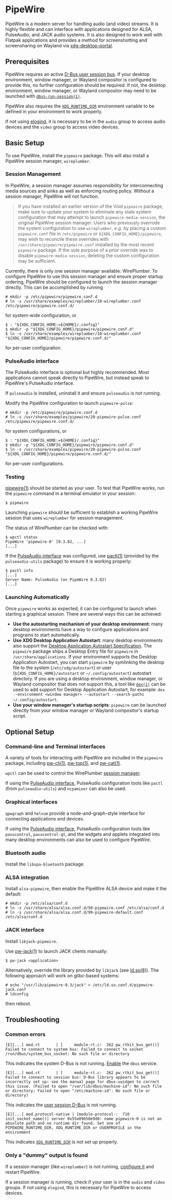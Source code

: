# PipeWire

PipeWire is a modern server for handling audio (and video) streams. It is highly
flexible and can interface with applications designed for ALSA, PulseAudio, and
JACK audio systems. It is also designed to work well with Flatpak applications
and provides a method for screenshotting and screensharing on Wayland via
[xdg-desktop-portal](../graphical-session/portals.md).

## Prerequisites

PipeWire requires an active [D-Bus user session
bus](../session-management.md#d-bus). If your desktop environment, window
manager, or Wayland compositor is configured to provide this, no further
configuration should be required. If not, the desktop environment, window
manager, or Wayland compositor may need to be launched with
[`dbus-run-session(1)`](https://man.voidlinux.org/dbus-run-session.1).

PipeWire also requires the
[`XDG_RUNTIME_DIR`](../session-management.md#xdg_runtime_dir) environment
variable to be defined in your environment to work properly.

If not using [elogind](../session-management.md), it is necessary to be in the
`audio` group to access audio devices and the `video` group to access video
devices.

## Basic Setup

To use PipeWire, install the `pipewire` package. This will also install a
PipeWire session manager, `wireplumber`.

### Session Management

In PipeWire, a session manager assumes responsibility for interconnecting media
sources and sinks as well as enforcing routing policy. Without a session
manager, PipeWire will not function.

> If you have installed an earlier version of the Void `pipewire` package, make
> sure to update your system to eliminate any stale system configuration that
> may attempt to launch `pipewire-media-session`, the original PipeWire session
> manager. Users who previously overrode the system configuration to use
> `wireplumber`, *e.g.* by placing a custom `pipewire.conf` file in
> `/etc/pipewire` or `${XDG_CONFIG_HOME}/pipewire`, may wish to reconcile these
> overrides with `/usr/share/pipewire/pipewire.conf` installed by the most
> recent `pipewire` package. If the sole purpose of a prior override was to
> disable `pipewire-media-session`, deleting the custom configuration may be
> sufficient.

Currently, there is only one session manager available: WirePlumber. To
configure PipeWire to use this session manager and ensure proper startup
ordering, PipeWire should be configured to launch the session manager directly.
This can be accomplished by running

```
# mkdir -p /etc/pipewire/pipewire.conf.d
# ln -s /usr/share/examples/wireplumber/10-wireplumber.conf /etc/pipewire/pipewire.conf.d/
```

for system-wide configuration, or

```
$ : "${XDG_CONFIG_HOME:=${HOME}/.config}"
$ mkdir -p "${XDG_CONFIG_HOME}/pipewire/pipewire.conf.d"
$ ln -s /usr/share/examples/wireplumber/10-wireplumber.conf "${XDG_CONFIG_HOME}/pipewire/pipewire.conf.d/"
```

for per-user configuration.

### PulseAudio interface

The PulseAudio interface is optional but highly recommended. Most applications
cannot speak directly to PipeWire, but instead speak to PipeWire's PulseAudio
interface.

If `pulseaudio` is installed, uninstall it and ensure `pulseaudio` is not
running.

Modify the PipeWire configuration to launch `pipewire-pulse`:

```
# mkdir -p /etc/pipewire/pipewire.conf.d
# ln -s /usr/share/examples/pipewire/20-pipewire-pulse.conf /etc/pipewire/pipewire.conf.d/
```

for system configurations, or

```
$ : "${XDG_CONFIG_HOME:=${HOME}/.config}"
$ mkdir -p "${XDG_CONFIG_HOME}/pipewire/pipewire.conf.d"
$ ln -s /usr/share/examples/pipewire/20-pipewire-pulse.conf "${XDG_CONFIG_HOME}/pipewire/pipewire.conf.d/"
```

for per-user configurations.

### Testing

[pipewire(1)](https://man.voidlinux.org/pipewire.1) should be started as your
user. To test that PipeWire works, run the `pipewire` command in a terminal
emulator in your session:

```
$ pipewire
```

Launching `pipewire` should be sufficient to establish a working PipeWire
session that uses `wireplumber` for session management.

The status of WirePlumber can be checked with:

```
$ wpctl status
PipeWire 'pipewire-0' [0.3.82, ...]
[...]
```

If the [PulseAudio interface](#pulseaudio-interface) was configured, use
[pactl(1)](https://man.voidlinux.org/pactl.1) (provided by the
`pulseaudio-utils` package) to ensure it is working properly:

```
$ pactl info
[...]
Server Name: PulseAudio (on PipeWire 0.3.82)
[...]
```

### Launching Automatically

Once `pipewire` works as expected, it can be configured to launch when starting
a graphical session. There are several ways this can be achieved:

- **Use the autostarting mechanism of your desktop environment**: many desktop
   environments have a way to configure applications and programs to start
   automatically.
- **Use XDG Desktop Application Autostart**: many desktop environments also
   support the [Desktop Application Autostart
   Specification](https://specifications.freedesktop.org/autostart-spec/autostart-spec-latest.html).
   The `pipewire` package ships a Desktop Entry file for `pipewire` in
   `/usr/share/applications`. If your environment supports the Desktop
   Application Autostart, you can start `pipewire` by symlinking the desktop
   file to the system (`/etc/xdg/autostart`) or user
   (`${XDG_CONFIG_HOME}/autostart` or `~/.config/autostart`) autostart
   directory. If you are using a desktop environment, window manager, or Wayland
   compositor that does not support this, a tool like
   [`dex(1)`](https://man.voidlinux.org/dex.1) can be used to add support for
   Desktop Application Autostart, for example: `dex --environment <window
   manager> --autostart --search-paths ~/.config/autostart`.
- **Use your window manager's startup scripts**: `pipewire` can be launched
   directly from your window manager or Wayland compositor's startup script.

## Optional Setup

### Command-line and Terminal interfaces

A variety of tools for interacting with PipeWire are included in the `pipewire`
package, including [pw-cli(1)](https://man.voidlinux.org/pw-cli.1),
[pw-top(1)](https://man.voidlinux.org/pw-top.1), and
[pw-cat(1)](https://man.voidlinux.org/pw-cat.1).

`wpctl` can be used to control the WirePlumber [session
manager](#session-management).

If using the [PulseAudio interface](#pulseaudio-interface), PulseAudio
configuration tools like `pactl` (from `pulseaudio-utils`) and `ncpamixer` can
also be used.

### Graphical interfaces

`qpwgraph` and `helvum` provide a node-and-graph-style interface for connecting
applications and devices.

If using the [PulseAudio interface](#pulseaudio-interface), PulseAudio
configuration tools like `pavucontrol`, `pavucontrol-qt`, and the widgets and
applets integrated into many desktop environments can also be used to configure
PipeWire.

### Bluetooth audio

Install the `libspa-bluetooth` package.

### ALSA integration

Install `alsa-pipewire`, then enable the PipeWire ALSA device and make it the
default:

```
# mkdir -p /etc/alsa/conf.d
# ln -s /usr/share/alsa/alsa.conf.d/50-pipewire.conf /etc/alsa/conf.d
# ln -s /usr/share/alsa/alsa.conf.d/99-pipewire-default.conf /etc/alsa/conf.d
```

### JACK interface

Install `libjack-pipewire`.

Use [pw-jack(1)](https://man.voidlinux.org/pw-jack.1) to launch JACK clients
manually:

```
$ pw-jack <application>
```

Alternatively, override the library provided by `libjack` (see
[ld.so(8)](https://man.voidlinux.org/ld.so.8)). The following approach will work
on glibc-based systems:

```
# echo "/usr/lib/pipewire-0.3/jack" > /etc/ld.so.conf.d/pipewire-jack.conf
# ldconfig
```

then reboot.

## Troubleshooting

### Common errors

```
[E][...] mod.rt       | [     module-rt.c:  262 pw_rtkit_bus_get()] Failed to connect to system bus: Failed to connect to socket /run/dbus/system_bus_socket: No such file or directory
```

This indicates the system D-Bus is not running.
[Enable](../services/index.md#enabling-services) the `dbus` service.

```
[E][...] mod.rt       | [     module-rt.c:  262 pw_rtkit_bus_get()] Failed to connect to session bus: D-Bus library appears to be incorrectly set up: see the manual page for dbus-uuidgen to correct this issue. (Failed to open "/var/lib/dbus/machine-id": No such file or directory; Failed to open "/etc/machine-id": No such file or directory)
```

This indicates the [user session D-Bus](../session-management.md#d-bus) is not
running.

```
[E][...] mod.protocol-native | [module-protocol-:  710 init_socket_name()] server 0x55e09658e9d0: name pipewire-0 is not an absolute path and no runtime dir found. Set one of PIPEWIRE_RUNTIME_DIR, XDG_RUNTIME_DIR or USERPROFILE in the environment
```

This indicates [`XDG_RUNTIME_DIR`](../session-management.md#xdg_runtime_dir) is
not set up properly.

### Only a "dummy" output is found

If a session manager (like `wireplumber`) is not running, [configure
it](#session-management) and restart PipeWire.

If a session manager is running, check if your user is in the `audio` and
`video` groups. If not using `elogind`, this is necessary for PipeWire to access
devices.
